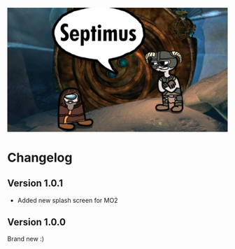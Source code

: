 ![image](images/septimus2.png)

# Changelog

## Version 1.0.1
+ Added new splash screen for MO2

## Version 1.0.0
Brand new :)
